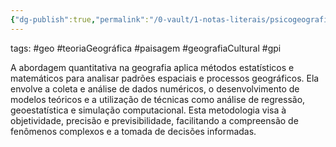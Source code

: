```yaml
---
{"dg-publish":true,"permalink":"/0-vault/1-notas-literais/psicogeografia/abordagem-quantitativa/","tags":["geo","teoriaGeográfica","paisagem","geografiaCultural","gpi"],"dgHomeLink":true,"dgShowLocalGraph":true,"dgShowFileTree":true,"dgEnableSearch":true}
---
```


tags: #geo #teoriaGeográfica #paisagem #geografiaCultural #gpi

A abordagem quantitativa na geografia aplica métodos estatísticos e matemáticos para analisar padrões espaciais e processos geográficos. Ela envolve a coleta e análise de dados numéricos, o desenvolvimento de modelos teóricos e a utilização de técnicas como análise de regressão, geoestatística e simulação computacional. Esta metodologia visa à objetividade, precisão e previsibilidade, facilitando a compreensão de fenômenos complexos e a tomada de decisões informadas.